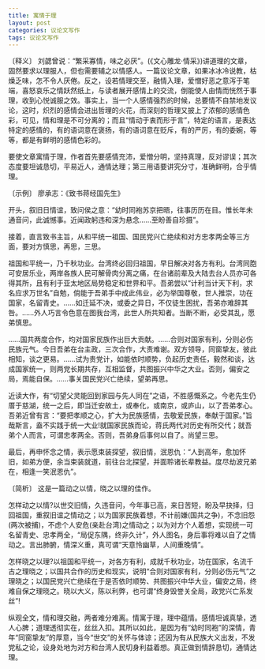```yaml
---
title: 寓情于理
layout: post
categories: 议论文写作
tags: 议论文写作
---
```


〔释义〕 刘勰曾说：“繁采寡情，味之必厌”。(《文心雕龙·情采》)讲道理的文章，固然要求以理服人，但也需要辅之以情感人。一篇议论文章，如果冰冰冷说教，枯燥乏味，怎不令人厌倦。反之，设若情理交至，融情入理，爱憎好恶之意泻于笔端，喜怒哀乐之情跃然纸上，与读者展开感情上的交流，倒能使人由情而恍然于事理，收到心悦诚服之效。事实上，当一个人感情强烈的时候，总要情不自禁地发议论，这时，炽烈的感情会进出哲理的火花，而深刻的哲理又披上了浓郁的感情色彩，可见，情和理是不可分离的；而且“情动于衷而形于言”，特定的语言，是表达特定的感情的，有的语词意在褒扬，有的语词意在贬斥，有的严厉，有的委婉，等等，都是有鲜明的感情色彩的。

要使文章寓情于理，作者首先要感情充沛，爱憎分明，坚持真理，反对谬误；其次态度要坦诚恳切，平易近人，通情达理；第三用语要讲究分寸，准确鲜明，合乎情理。

〔示例〕 廖承志：《致书蒋经国先生》

开头，叙旧日情谊，致问侯之意：“幼时同袍苏京把晤，往事历历在目。惟长年未通音问，此诚憾事。近闻政躬违和深为悬念……至盼善自珍摄”。

接着，直言致书主旨，从和平统一祖国、国民党兴亡绝续和对方忠孝两全等三方面，要对方慎思，再思，三思。

祖国和平统一，乃千秋功业。台湾终必回归祖国，早日解决对各方有利。台湾同胞可安居乐业，两岸各族人民可解骨肉分离之痛，在台诸前辈及大陆去台人员亦可各得其所，且有利于亚太地区局势稳定和世界和平。吾弟尝以“计利当计天下利，求名应求万世名”自勉，倘能于吾弟手中成此伟业，必为举国尊敬，世人推崇，功在国家，名留青史。……如迁延不决，或委之异日，不仅徒生困扰，吾弟亦难辞其咎。……外人巧言令色意在图我台湾，此世人所共知者。当断不断，必受其乱，愿弟慎思。

……国共两度合作，均对国家民族作出巨大贡献。……合则对国家有利，分则必伤民族元气。今日吾弟在台主政，三次合作，大责难谢。双方领导，同窗挚友，彼此相知，谈之更易。……试为贵党计，如能依时顺势，负起历史责任，毅然和谈，达成国家统一，则两党长期共存，互相监督，共图振兴中华之大业。否则，偏安之局，焉能自保。……事关国民党兴亡绝续，望弟再思。

近读大作，有“切望父灵能回到家园与先人同在”之语，不胜感慨系之。今老先生仍厝于慈湖，统一之后，即当迁安故土，或奉化，或南京，或庐山，以了吾弟孝心。吾弟近曾有言：“要把孝顺之心，扩大为民族感情，去敬爱民族，奉献于国家。”旨哉斯言，盍不实践于统一大业!就国家民族而论，蒋氏两代对历史有所交代；就吾弟个人而言，可谓忠孝两全。否则，吾弟身后事何以自了。尚望三思。

最后，再申怀念之情，表示愿束装探望，叙旧情，泯恩仇：“人到高年，愈加怀旧，如弟方便，余当束装就道，前往台北探望，并面聆诸长辈教益。度尽劫波兄弟在，相逢一笑泯恩仇”。

〔简析〕 这是一篇动之以情，晓之以理的佳作。

怎样动之以情?以世交旧情，久违音问，今年事已高，来日苦短，盼及早抉择，归回祖国，重叙旧谊之情动之；以为国家民族着想，不计前嫌(国共之争)，不念旧怨(两次被捕)，不虑个人安危(亲赴台湾)之情动之；以为对方个人着想，实现统一可名留青史、忠孝两全，“局促东隅，终非久计”，外人图名，身后事将难以自了之情动之。言出肺腑，情深义重，真可谓“天意怜幽草，人间重晚情”。

怎样晓之以理?以祖国和平统一，对各方有利，成就千秋功业，功在国家，名流千古之理晓之；以国共合作的历史和现实，说明“合则对国家有利，分则必伤元气”之理晓之；以国民党兴亡绝续在于是否依时顺势、共图振兴中华大业，偏安之局，终难自保之理晓之。晓以大义，陈以利弊，也可谓“终身毁誉关全局，政党兴亡系发丝”!

纵观全文，情和理交融，两者难分难离。情寓于理，理中蕴情。感情坦诚真挚，透人心脾；道理透彻实在，丝丝入扣。其所以如此，是因为有“幼时同袍”的深情，青年“同窗挚友”的厚意，当今“世交”的关怀与体谅；还因为有从民族大义出发，不发党私之论，设身处地为对方和台湾人民切身利益着想。真正做到情辞恳切，通情达理。 